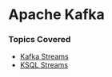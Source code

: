 # Apache Kafka

### Topics Covered

- [Kafka Streams](kafka-streams/README.md)
- [KSQL Streams](kafka-streams/ksql-streams.md)